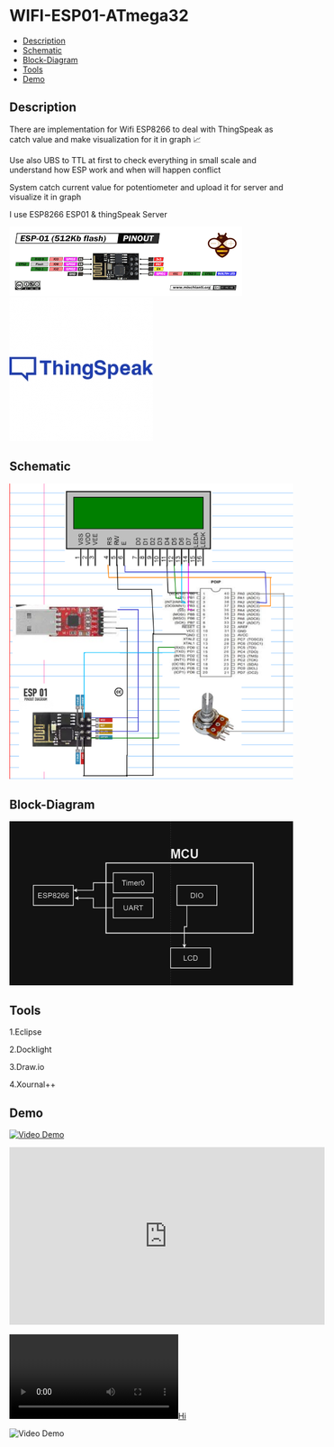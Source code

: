 # WIFI-ESP01-ATmega32 
- [Description](#Description)
- [Schematic](#Schematic)
- [Block-Diagram](#Block-Diagram)
- [Tools](#Tools)
- [Demo](#Demo)

## Description
<p>There are implementation for Wifi ESP8266 to deal with ThingSpeak as catch value and make visualization for it in graph 📈 </p>
<p>Use also UBS to TTL at first to check everything in small scale and understand how ESP work and when will happen conflict </p>
<p>System catch current value  for potentiometer and upload it for server and visualize it in graph </p>
<p>I use ESP8266 ESP01  & thingSpeak Server </p>
<img src= "https://github.com/HESHAM47GAMAL/WIFI-ESP01-ATmega32/blob/main/ESP01.png">
<img src= "https://github.com/HESHAM47GAMAL/WIFI-ESP01-ATmega32/blob/main/logo_Thingspeak.jpg">

## Schematic
<img src= "https://github.com/HESHAM47GAMAL/WIFI-ESP01-ATmega32/blob/main/Schematic.png">

## Block-Diagram
<img src= "https://github.com/HESHAM47GAMAL/WIFI-ESP01-ATmega32/blob/main/BlockDiagram.png">

## Tools
<p>1.Eclipse </p>
<p>2.Docklight </p>
<p>3.Draw.io </p>
<p>4.Xournal++ </p>

## Demo

[![Video Demo](https://img.youtube.com/vi/YOUR_VIDEO_ID_HERE/0.jpg)](https://youtu.be/9JBcp_3oQnw)

<iframe width="560" height="315" src="https://youtu.be/9JBcp_3oQnw" frameborder="0" allowfullscreen></iframe>

[![Hi](https://github.com/HESHAM47GAMAL/WIFI-ESP01-ATmega32/blob/main/Demo.mp4)](https://www.youtube.com/watch?v=9JBcp_3oQnw&ab_channel=abdallahalmahdy-%D8%B9%D8%A8%D8%AF%D8%A7%D9%84%D9%84%D9%87%D8%A7%D9%84%D9%85%D9%87%D8%AF%D9%8A)

![Video Demo](https://www.youtube.com/watch?v=9JBcp_3oQnw&ab_channel=abdallahalmahdy-%D8%B9%D8%A8%D8%AF%D8%A7%D9%84%D9%84%D9%87%D8%A7%D9%84%D9%85%D9%87%D8%AF%D9%8A)

